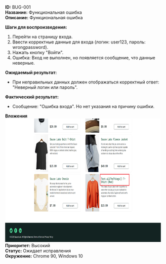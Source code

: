 **ID:** BUG-001  
**Название:** Функциональная ошибка  
**Описание:** Функциональная ошибка 

**Шаги для воспроизведения:**
1. Перейти на страницу входа.
2. Ввести корректные данные для входа (логин: user123, пароль: wrongpassword).
3. Нажать кнопку "Войти".
4. Ошибка: Вход не выполнен, но появляется сообщение, что данные неверные.

**Ожидаемый результат:**
- При неправильных данных должен отображаться корректный ответ: "Неверный логин или пароль".

**Фактический результат:**
- Сообщение: "Ошибка входа". Но нет указания на причину ошибки.

**Вложения** <img src="https://raw.githubusercontent.com/temakarkz/Portfolio/refs/heads/main/Bug-reports%20saucedemo/screen1.png" width="700" height="400">
**Приоритет:** Высокий  
**Статус:** Ожидает исправления  
**Окружение:** Chrome 90, Windows 10  
